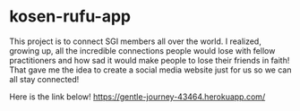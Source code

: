 # kosen-rufu-app
This project is to connect SGI members all over the world. I realized, growing up, all the incredible connections people would lose with fellow practitioners and how sad it would make people to lose their
friends in faith! That gave me the idea to create a social media website just for us so we can all stay connected! 

Here is the link below! 
https://gentle-journey-43464.herokuapp.com/
